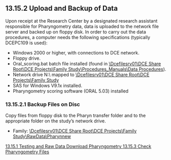 ## 13.15.2 Upload and Backup of Data

Upon receipt at the Research Center by a designated research assistant responsible for Pharyngometry data, data is uploaded to the network file server and backed up on floppy disk.  In order to carry out the data procedures, a computer needs the following specifications (typically DCEPC109 is used):

* Windows 2000 or higher, with connections to DCE network.
* Floppy drive.
* Oral_scoring.bat batch file installed (found in <u>\\Dcefilesrv01\DCE Share Root\DCE Projects\Family Study\Procedures_Manuals\Data Procedures</u>).
* Network drive N:\ mapped to <u>\\Dcefilesrv01\DCE Share Root\DCE Projects\Family Study</u>
* SAS for Windows V9.1x installed.
* Pharyngometry scoring software (ORAL 5.03) installed

### 13.15.2.1 Backup Files on Disc

Copy files from floppy disk to the Pharyn transfer folder and to the appropriate folder on the study’s network drive.

* Family:  <u>\\Dcefilesrv01\DCE Share Root\DCE Projects\Family Study\RawData\Pharynnew</u>


<div class="center">
<div class="btn-group">
  <a href=":pages_path:/manuals/pharyngometry/13-15-01-testing-raw-data-dl.md" class="btn btn-default">
    <span class="glyphicon glyphicon-chevron-left"></span>
    13.15.1 Testing and Raw Data Download
  </a>

  <a href=":pages_path:/manuals/pharyngometry" class="btn btn-default">
    <span class="glyphicon glyphicon-chevron-up"></span>
    Pharyngometry
  </a>

  <a href=":pages_path:/manuals/pharyngometry/13-15-03-check-pharyn-files.md" class="btn btn-success">
    13.15.3 Check Pharyngometry Files
    <span class="glyphicon glyphicon-chevron-right"></span>
  </a>
</div>
</div>
